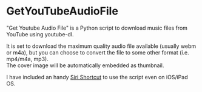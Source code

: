 # GetYouTubeAudioFile  
"Get Youtube Audio File" is a Python script to download music files from YouTube using youtube-dl.  
  
It is set to download the maximum quality audio file available (usually webm or m4a), but you can choose to convert the file to some other format (i.e. mp4/m4a, mp3).  
The cover image will be automatically embedded as thumbnail.
  
I have included an handy [Siri Shortcut](https://github.com/Emasoft/GetYouTubeAudioFile/tree/main/siri%20shortcut) to use the script even on iOS/iPad OS.  

